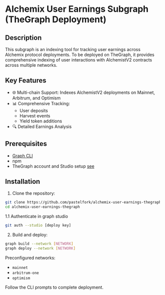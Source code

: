 # Alchemix User Earnings Subgraph (TheGraph Deployment)

## Description

This subgraph is an indexing tool for tracking user earnings across Alchemix protocol deployments. To be deployed on TheGraph, it provides comprehensive indexing of user interactions with AlchemistV2 contracts across multiple networks.

## Key Features

- 🌐 Multi-chain Support: Indexes AlchemistV2 deployments on Mainnet, Arbitrum, and Optimism
- 📊 Comprehensive Tracking:
  - User deposits
  - Harvest events
  - Yield token additions
- 🔍 Detailed Earnings Analysis

## Prerequisites

- [Graph CLI](https://thegraph.com/docs/en/subgraphs/developing/creating/install-the-cli/)
- npm
- TheGraph account and Studio setup [see](https://thegraph.com/docs/en/subgraphs/quick-start/)

## Installation

1. Clone the repository:

```bash
git clone https://github.com/pastelfork/alchemix-user-earnings-thegraph.git
cd alchemix-user-earnings-thegraph
```

1.1 Authenticate in graph studio
```bash
git auth --studio [deploy key]
```

2. Build and deploy:

```bash
graph build --network [NETWORK]
graph deploy --network [NETWORK]
```

Preconfigured networks:

- `mainnet`
- `arbitrum-one`
- `optimism`

Follow the CLI prompts to complete deployment.

